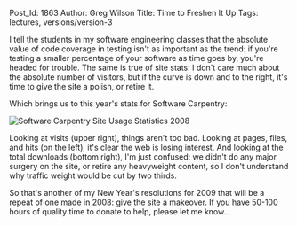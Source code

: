 Post_Id: 1863
Author: Greg Wilson
Title: Time to Freshen It Up
Tags: lectures, versions/version-3

<p>I tell the students in my software engineering classes that the absolute value of code coverage in testing isn't as important as the trend: if you're testing a smaller percentage of your software as time goes by, you're headed for trouble. The same is true of site stats: I don't care much about the absolute number of visitors, but if the curve is down and to the right, it's time to give the site a polish, or retire it.</p>
<p>Which brings us to this year's stats for Software Carpentry:</p>
<p><img src="{{root_path}}/files/2008/12/stats.png" alt="Software Carpentry Site Usage Statistics 2008" /></p>
<p>Looking at visits (upper right), things aren't too bad.  Looking at pages, files, and hits (on the left), it's clear the web is losing interest.  And looking at the total downloads (bottom right), I'm just confused: we didn't do any major surgery on the site, or retire any heavyweight content, so I don't understand why traffic weight would be cut by two thirds.</p>
<p>So that's another of my New Year's resolutions for 2009  that will be a repeat of one made in 2008: give the site a makeover. If you have 50-100 hours of quality time to donate to help, please let me know...</p>
